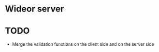 Wideor server
===========================

# TODO
- Merge the validation functions on the client side and on the server side
